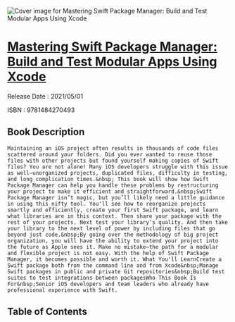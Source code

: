![Cover image for Mastering Swift Package Manager: Build and Test Modular Apps Using Xcode](https://imgdetail.ebookreading.net/cover/cover/202109/EB9781484270493.jpg)

[Mastering Swift Package Manager: Build and Test Modular Apps Using Xcode](https://ebookreading.net/view/book/Mastering+Swift+Package+Manager%3A+Build+and+Test+Modular+Apps+Using+Xcode-EB9781484270493_1.html "Mastering Swift Package Manager: Build and Test Modular Apps Using Xcode")
====================================================================================================================

Release Date : 2021/05/01

ISBN : 9781484270493

Book Description
-----------------


    Maintaining an iOS project often results in thousands of code files scattered around your folders. Did you ever wanted to reuse those files with other projects but found yourself making copies of Swift files? You are not alone! Many iOS developers struggle with this issue as well—unorganized projects, duplicated files, difficulty in testing, and long complication times.&nbsp; This book will show how Swift Package Manager can help you handle these problems by restructuring your project to make it efficient and straightforward.&nbsp;Swift Package Manager isn’t magic, but you’ll likely need a little guidance in using this nifty tool. You'll see how to reorganize projects smartly and efficiently, create your first Swift package, and learn what libraries are in this context. Then share your package with the rest of your projects. Next test your library’s quality. And then take your library to the next level of power by including files that go beyond just code.&nbsp;By going over the methodology of big project organization, you will have the ability to extend your project into the future as Apple sees it. Make no mistake—the path for a modular and flexible project is not easy. With the help of Swift Package Manager, it becomes possible and worth it. What You'll LearnCreate a Swift package both from the command line and from Xcode&nbsp;Manage Swift packages in public and private Git repositories&nbsp;Build test suites to test integrations between packagesWho This Book Is For&nbsp;Senior iOS developers and team leaders who already have professional experience with Swift. 
  

Table of Contents
-----------------

